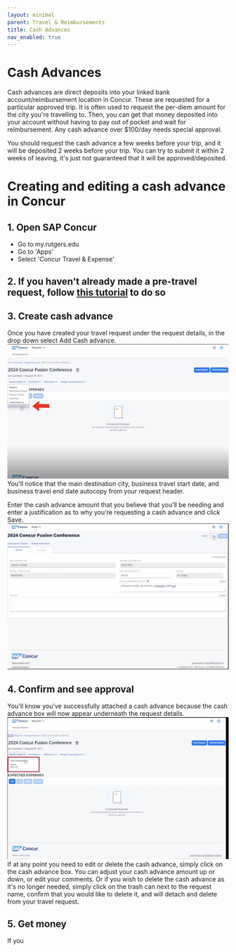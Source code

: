 ```yaml
---
layout: minimal
parent: Travel & Reimbursements
title: Cash Advances
nav_enabled: true
---
```


# Cash Advances
Cash advances are direct deposits into your linked bank account/reimbursement location in Concur. These are requested for a particular approved trip. It is often used to request the per-diem amount for the city you're travelling to. Then, you can get that money deposited into your account without having to pay out of pocket and wait for reimbursement. Any cash advance over $100/day needs special approval. 

You should request the cash advance a few weeks before your trip, and it will be deposited 2 weeks before your trip. You can try to submit it within 2 weeks of leaving, it's just not guaranteed that it will be approved/deposited. 

# Creating and editing a cash advance in Concur

## 1. Open SAP Concur
- Go to my.rutgers.edu
- Go to 'Apps'
- Select 'Concur Travel & Expense'

## 2. If you haven't already made a pre-travel request, follow [this tutorial](./travel) to do so

## 3. Create cash advance
Once you have created your travel request under the request details, in the drop down select Add Cash advance.
![Request](cash-advance/request.png)
You'll notice that the main destination city, business travel start date, and business travel end date autocopy from your request header.

Enter the cash advance amount that you believe that you'll be needing and enter a justification as to why you're requesting a cash advance and click Save.
![Submit](cash-advance/save.png)

## 4. Confirm and see approval
You'll know you've successfully attached a cash advance because the cash advance box will now appear underneath the request details.
![Confirm](cash-advance/confirm.png)
If at any point you need to edit or delete the cash advance, simply click on the cash advance box.
You can adjust your cash advance amount up or down, or edit your comments.
Or if you wish to delete the cash advance as it's no longer needed, simply click on the trash can next to the request name, confirm that you would like to delete it, and will detach and delete from your travel request.

## 5. Get money
If you
